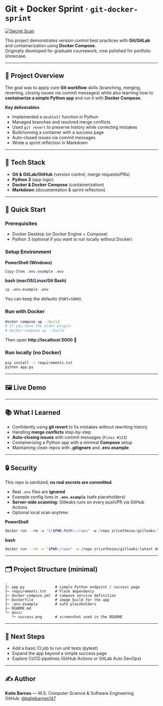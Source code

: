 # Git + Docker Sprint · `git-docker-sprint`
[![Secret Scan](https://github.com/katiebarnes147/git-docker-sprint/actions/workflows/secret-scan.yml/badge.svg)](https://github.com/katiebarnes147/git-docker-sprint/actions/workflows/secret-scan.yml)

This project demonstrates version control best practices with **Git/GitLab** and containerization using **Docker Compose**.  
Originally developed for graduate coursework, now polished for portfolio showcase.

---

## 🎯 Project Overview
The goal was to apply core **Git workflow** skills (branching, merging, reverting, closing issues via commit messages) while also learning how to **containerize a simple Python app** and run it with **Docker Compose**.

**Key deliverables**
- Implemented a `doubleIt` function in Python
- Managed branches and resolved merge conflicts
- Used `git revert` to preserve history while correcting mistakes
- Built/running a container with a success page
- Auto-closed issues via commit messages
- Wrote a sprint reflection in Markdown

---

## 🔧 Tech Stack
- **Git & GitLab/GitHub** (version control, merge requests/PRs)
- **Python 3** (app logic)
- **Docker & Docker Compose** (containerization)
- **Markdown** (documentation & sprint reflection)

---

## 🚀 Quick Start

### Prerequisites
- Docker Desktop (or Docker Engine + Compose)
- Python 3 (optional if you want to run locally without Docker)

### Setup Environment
**PowerShell (Windows)**
```powershell
Copy-Item .env.example .env
```
**bash (macOS/Linux/Git Bash)**
```bash
cp .env.example .env
```
You can keep the defaults (`PORT=5000`).

### Run with Docker
```bash
docker compose up --build
# If you have the older plugin:
# docker-compose up --build
```
Then open **http://localhost:5000** 🎉

### Run locally (no Docker)
```bash
pip install -r requirements.txt
python app.py
```

---

## 🖼️ Live Demo

---

## 📚 What I Learned
- Confidently using **git revert** to fix mistakes without rewriting history  
- Handling **merge conflicts** step-by-step  
- **Auto-closing issues** with commit messages (`Fixes #123`)  
- Containerizing a Python app with a minimal **Compose** setup  
- Maintaining clean repos with **.gitignore** and **.env.example**

---

## 🔒 Security
This repo is sanitized; **no real secrets are committed**.

- Real `.env` files are **ignored**
- Example config lives in **`.env.example`** (safe placeholders)
- **Server-side scanning:** Gitleaks runs on every push/PR via GitHub Actions
- Optional local scan anytime:

**PowerShell**
```powershell
docker run --rm -v "$($PWD.Path):/repo" -w /repo zricethezav/gitleaks:latest detect --no-git --redact
```

**bash**
```bash
docker run --rm -v "$PWD:/repo" -w /repo zricethezav/gitleaks:latest detect --no-git --redact
```

---

## 🗂️ Project Structure (minimal)
```
.
├─ app.py              # simple Python endpoint / success page
├─ requirements.txt    # Flask dependency
├─ docker-compose.yml  # compose service definition
├─ Dockerfile          # image build for the app
├─ .env.example        # safe placeholders
├─ README.md
└─ docs/
   └─ success.png      # screenshot used in the README
```

---

## 🤔 Next Steps
- Add a basic CI job to run unit tests (pytest)  
- Expand the app beyond a simple success page  
- Explore CI/CD pipelines (GitHub Actions or GitLab Auto DevOps)

---

## ✍️ Author
**Katie Barnes** — M.S. Computer Science & Software Engineering  
GitHub: [@katiebarnes147](https://github.com/katiebarnes147) 




